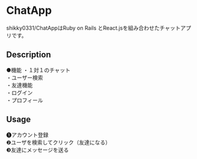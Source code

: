 ChatApp
====
shikky0331/ChatAppはRuby on Rails とReact.jsを組み合わせたチャットアプリです。
## Description
●機能
・１対１のチャット  
・ユーザー検索  
・友達機能  
・ログイン  
・プロフィール
## Usage
❶アカウント登録  
❷ユーザを検索してクリック（友達になる）  
❸友達にメッセージを送る
